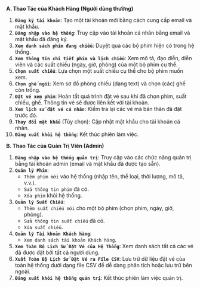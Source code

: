 **A. Thao Tác của Khách Hàng (Người dùng thường)**

1.  **`Đăng ký tài khoản`**: Tạo một tài khoản mới bằng cách cung cấp email và mật khẩu.
2.  **`Đăng nhập vào hệ thống`**: Truy cập vào tài khoản cá nhân bằng email và mật khẩu đã đăng ký.
3.  **`Xem danh sách phim đang chiếu`**: Duyệt qua các bộ phim hiện có trong hệ thống.
4.  **`Xem thông tin chi tiết phim và lịch chiếu`**: Xem mô tả, đạo diễn, diễn viên và các suất chiếu (ngày, giờ, phòng) của một bộ phim cụ thể.
5.  **`Chọn suất chiếu`**: Lựa chọn một suất chiếu cụ thể cho bộ phim muốn xem.
6.  **`Chọn ghế ngồi`**: Xem sơ đồ phòng chiếu (dạng text) và chọn (các) ghế còn trống.
7.  **`Đặt vé xem phim`**: Hoàn tất quá trình đặt vé sau khi đã chọn phim, suất chiếu, ghế. Thông tin vé sẽ được liên kết với tài khoản.
8.  **`Xem lịch sử đặt vé cá nhân`**: Kiểm tra lại các vé mà bản thân đã đặt trước đó.
9.  **`Thay đổi mật khẩu`** (Tùy chọn): Cập nhật mật khẩu cho tài khoản cá nhân.
10. **`Đăng xuất khỏi hệ thống`**: Kết thúc phiên làm việc.

**B. Thao Tác của Quản Trị Viên (Admin)**

1.  **`Đăng nhập vào hệ thống quản trị`**: Truy cập vào các chức năng quản trị bằng tài khoản admin (email và mật khẩu đã được tạo sẵn).
2.  **`Quản lý Phim`**:
    * `Thêm phim mới` vào hệ thống (nhập tên, thể loại, thời lượng, mô tả, v.v.).
    * `Sửa thông tin phim` đã có.
    * `Xóa phim` khỏi hệ thống.
3.  **`Quản lý Suất Chiếu`**:
    * `Thêm suất chiếu mới` cho một bộ phim (chọn phim, ngày, giờ, phòng).
    * `Sửa thông tin suất chiếu` đã có.
    * `Xóa suất chiếu`.
4.  **`Quản lý Tài khoản Khách hàng`**:
    * `Xem danh sách tài khoản Khách hàng`.
5.  **`Xem Toàn Bộ Lịch Sử Đặt Vé của Hệ Thống`**: Xem danh sách tất cả các vé đã được đặt bởi tất cả người dùng.
6.  **`Xuất Toàn Bộ Lịch Sử Đặt Vé ra File CSV`**: Lưu trữ dữ liệu đặt vé của toàn hệ thống dưới dạng file CSV để dễ dàng phân tích hoặc lưu trữ bên ngoài.
7.  **`Đăng xuất khỏi hệ thống quản trị`**: Kết thúc phiên làm việc quản trị.